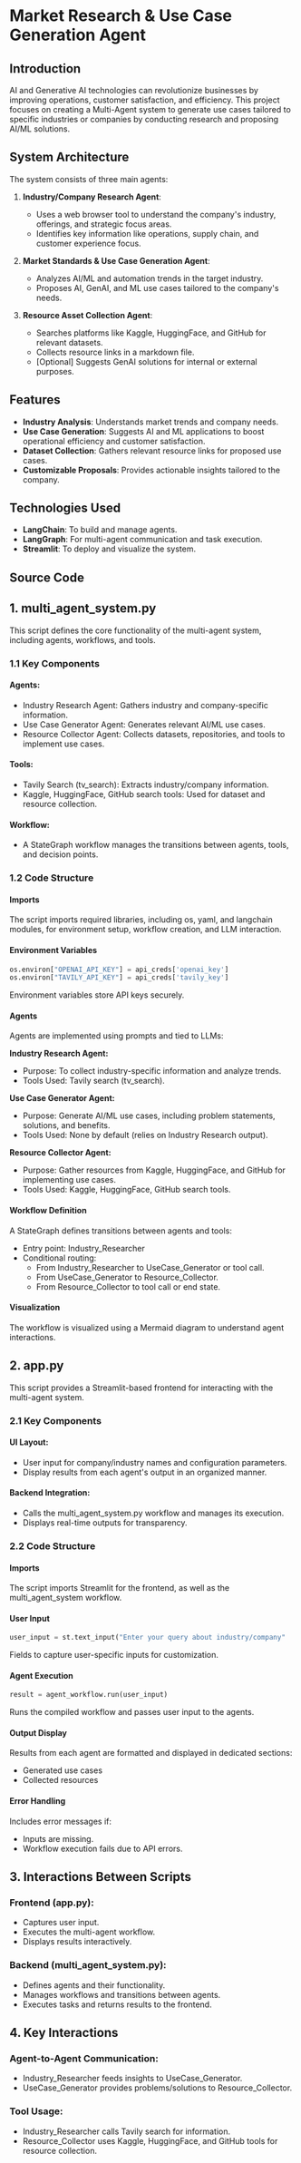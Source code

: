 # Market Research & Use Case Generation Agent

## Introduction
AI and Generative AI technologies can revolutionize businesses by improving operations, customer satisfaction, and efficiency. This project focuses on creating a Multi-Agent system to generate use cases tailored to specific industries or companies by conducting research and proposing AI/ML solutions.

## System Architecture
The system consists of three main agents:
1. **Industry/Company Research Agent**:
   - Uses a web browser tool to understand the company's industry, offerings, and strategic focus areas.
   - Identifies key information like operations, supply chain, and customer experience focus.

2. **Market Standards & Use Case Generation Agent**:
   - Analyzes AI/ML and automation trends in the target industry.
   - Proposes AI, GenAI, and ML use cases tailored to the company's needs.

3. **Resource Asset Collection Agent**:
   - Searches platforms like Kaggle, HuggingFace, and GitHub for relevant datasets.
   - Collects resource links in a markdown file.
   - [Optional] Suggests GenAI solutions for internal or external purposes.


## Features
- **Industry Analysis**: Understands market trends and company needs.
- **Use Case Generation**: Suggests AI and ML applications to boost operational efficiency and customer satisfaction.
- **Dataset Collection**: Gathers relevant resource links for proposed use cases.
- **Customizable Proposals**: Provides actionable insights tailored to the company.

## Technologies Used
- **LangChain**: To build and manage agents.
- **LangGraph**: For multi-agent communication and task execution.
- **Streamlit**: To deploy and visualize the system.

## Source Code
## 1. multi_agent_system.py
This script defines the core functionality of the multi-agent system, including agents, workflows, and tools.

### 1.1 Key Components

#### Agents:
* Industry Research Agent: Gathers industry and company-specific information.
* Use Case Generator Agent: Generates relevant AI/ML use cases.
* Resource Collector Agent: Collects datasets, repositories, and tools to implement use cases.

#### Tools:
* Tavily Search (tv_search): Extracts industry/company information.
* Kaggle, HuggingFace, GitHub search tools: Used for dataset and resource collection.

#### Workflow:
* A StateGraph workflow manages the transitions between agents, tools, and decision points.

### 1.2 Code Structure

#### Imports
The script imports required libraries, including os, yaml, and langchain modules, for environment setup, workflow creation, and LLM interaction.

#### Environment Variables
```python
os.environ["OPENAI_API_KEY"] = api_creds['openai_key']
os.environ["TAVILY_API_KEY"] = api_creds['tavily_key']
```
Environment variables store API keys securely.

#### Agents
Agents are implemented using prompts and tied to LLMs:

**Industry Research Agent:**
* Purpose: To collect industry-specific information and analyze trends.
* Tools Used: Tavily search (tv_search).

**Use Case Generator Agent:**
* Purpose: Generate AI/ML use cases, including problem statements, solutions, and benefits.
* Tools Used: None by default (relies on Industry Research output).

**Resource Collector Agent:**
* Purpose: Gather resources from Kaggle, HuggingFace, and GitHub for implementing use cases.
* Tools Used: Kaggle, HuggingFace, GitHub search tools.

#### Workflow Definition
A StateGraph defines transitions between agents and tools:
* Entry point: Industry_Researcher
* Conditional routing:
  * From Industry_Researcher to UseCase_Generator or tool call.
  * From UseCase_Generator to Resource_Collector.
  * From Resource_Collector to tool call or end state.

#### Visualization
The workflow is visualized using a Mermaid diagram to understand agent interactions.

## 2. app.py
This script provides a Streamlit-based frontend for interacting with the multi-agent system.

### 2.1 Key Components

#### UI Layout:
* User input for company/industry names and configuration parameters.
* Display results from each agent's output in an organized manner.

#### Backend Integration:
* Calls the multi_agent_system.py workflow and manages its execution.
* Displays real-time outputs for transparency.

### 2.2 Code Structure

#### Imports
The script imports Streamlit for the frontend, as well as the multi_agent_system workflow.

#### User Input
```python
user_input = st.text_input("Enter your query about industry/company"
```
Fields to capture user-specific inputs for customization.

#### Agent Execution
```python
result = agent_workflow.run(user_input)
```
Runs the compiled workflow and passes user input to the agents.

#### Output Display
Results from each agent are formatted and displayed in dedicated sections:
* Generated use cases
* Collected resources

#### Error Handling
Includes error messages if:
* Inputs are missing.
* Workflow execution fails due to API errors.

## 3. Interactions Between Scripts

### Frontend (app.py):
* Captures user input.
* Executes the multi-agent workflow.
* Displays results interactively.

### Backend (multi_agent_system.py):
* Defines agents and their functionality.
* Manages workflows and transitions between agents.
* Executes tasks and returns results to the frontend.

## 4. Key Interactions

### Agent-to-Agent Communication:
* Industry_Researcher feeds insights to UseCase_Generator.
* UseCase_Generator provides problems/solutions to Resource_Collector.

### Tool Usage:
* Industry_Researcher calls Tavily search for information.
* Resource_Collector uses Kaggle, HuggingFace, and GitHub tools for resource collection.
